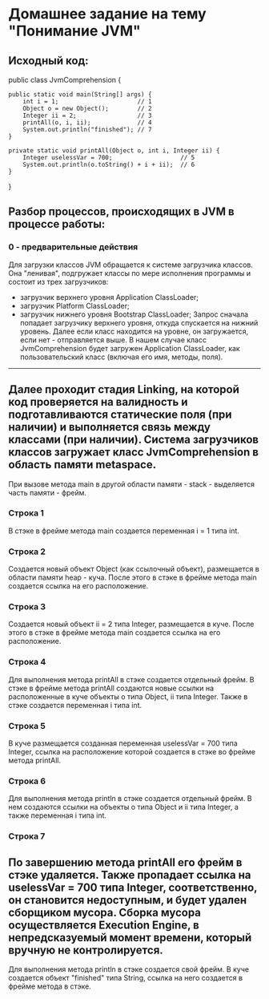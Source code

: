 # Домашнее задание на тему "Понимание JVM"

## Исходный код:

public class JvmComprehension {

    public static void main(String[] args) {
        int i = 1;                      // 1
        Object o = new Object();        // 2
        Integer ii = 2;                 // 3
        printAll(o, i, ii);             // 4
        System.out.println("finished"); // 7
    }

    private static void printAll(Object o, int i, Integer ii) {
        Integer uselessVar = 700;                   // 5
        System.out.println(o.toString() + i + ii);  // 6
    }
}

## Разбор процессов, происходящих в JVM в процессе работы:

### 0 - предварительные действия
Для загрузки классов JVM обращается к системе загрузчика классов.
Она "ленивая", подгружает классы по мере исполнения программы и состоит из трех загрузчиков:
- загрузчик верхнего уровня Application ClassLoader;
- загрузчик Platform ClassLoader;
- загрузчик нижнего уровня Bootstrap ClassLoader;
Запрос сначала попадает загрузчику верхнего уровня, откуда спускается на нижний уровень. Далее если класс находится на уровне, он загружается, если нет - отправляется выше. В нашем случае класс JvmComprehension будет загружен Application ClassLoader, как пользовательский класс (включая его имя, методы, поля).
---
Далее проходит стадия Linking, на которой код проверяется на валидность и подготавливаются статические поля (при наличии) и выполняется связь между классами (при наличии).
Система загрузчиков классов загружает класс JvmComprehension в область памяти metaspace.
---
При вызове метода main в другой области памяти - stack - выделяется часть памяти - фрейм. 

### Строка 1
В стэке в фрейме метода main создается переменная i = 1 типа int. 
### Строка 2
Создается новый объект Object (как ссылочный объект), размещается в области памяти heap - куча. После этого в стэке в фрейме метода main создается ссылка на его расположение.
### Строка 3
Создается новый объект ii = 2 типа Integer, размещается в куче. После этого в стэке в фрейме метода main создается ссылка на его расположение.
### Строка 4
Для выполнения метода printAll в стэке создается отдельный фрейм. 
В стэке в фрейме метода printAll создаются новые ссылки на расположенные в куче объекты o типа Object, ii типа Integer. Также в стэке создается переменная i типа int.
### Строка 5
В куче размещается созданная переменная uselessVar = 700 типа Integer, ссылка на расположение которой создается в стэке во фрейме метода printAll.
### Строка 6
Для выполнения метода println в стэке создается отдельный фрейм. В нем создаются ссылки на объекты o типа Object и ii типа Integer, а также переменная i типа int.
### Строка 7
По завершению метода printAll его фрейм в стэке удаляется. Также пропадает ссылка на uselessVar = 700 типа Integer, соответственно, он становится недоступным, и будет удален сборщиком мусора. Сборка мусора осуществляется Execution Engine, в непредсказуемый момент времени, который вручную не контролируется. 
---
Для выполнения метода println в стэке создается свой фрейм. В куче создается объект "finished" типа String, ссылка на него создается в фрейме метода в стэке.

